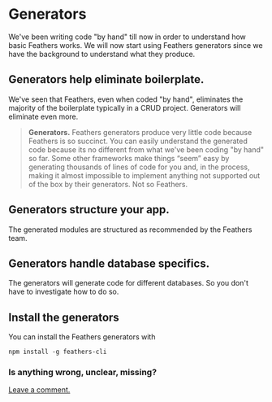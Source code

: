 # Generators

We've been writing code "by hand" till now in order to understand how basic Feathers works.
We will now start using Feathers generators since we have the background to understand what they produce.


## Generators help eliminate boilerplate.

We've seen that Feathers, even when coded "by hand",
eliminates the majority of the boilerplate typically in a CRUD project.
Generators will eliminate even more.

> **Generators.**
Feathers generators produce very little code because Feathers is so succinct.
You can easily understand the generated code because its no different from what we've been
coding "by hand" so far.
Some other frameworks make things “seem” easy by generating thousands of lines of code for you
and, in the process, making it almost impossible to implement anything not supported out of the box
by their generators.
Not so Feathers.

## Generators structure your app.
The generated modules are structured as recommended by the Feathers team.

## Generators handle database specifics.
The generators will generate code for different databases.
So you don't have to investigate how to do so.

## Install the generators

You can install the Feathers generators with

`npm install -g feathers-cli`

### Is anything wrong, unclear, missing?
[Leave a comment.](https://github.com/feathersjs/feathers-guide/issues/new?title=Comment:Step-Generators-Readme&body=Comment:Step-Generators-Readme)
